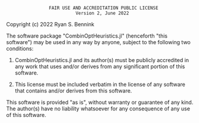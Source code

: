                     FAIR USE AND ACCREDITATION PUBLIC LICENSE
                              Version 2, June 2022

Copyright (c) 2022 Ryan S. Bennink

The software package "CombinOptHeuristics.jl" (henceforth "this software") may be used in any way by anyone, subject to the following two conditions:

1. CombinOptHeuristics.jl and its author(s) must be publicly accredited in any work that uses and/or derives from any significant portion of this software.

2. This license must be included verbatim in the license of any software that contains and/or derives from this software.

This software is provided "as is", without warranty or guarantee of any kind.  The author(s) have no liability whatsoever for any consequence of any use of this software.
